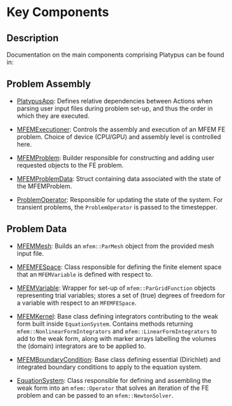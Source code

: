 # Key Components

## Description

Documentation on the main components comprising Platypus can be found in:

## Problem Assembly

- [PlatypusApp](source/base/PlatypusApp.md): Defines relative dependencies between Actions when
  parsing user input files during problem set-up, and thus the order in which they are executed.

- [MFEMExecutioner](source/executioners/MFEMExecutioner.md): Controls the assembly and execution of
  an MFEM FE problem. Choice of device (CPU/GPU) and assembly level is controlled here.

- [MFEMProblem](source/problem/MFEMProblem.md): Builder responsible for constructing and adding user
  requested objects to the FE problem.

- [MFEMProblemData](source/problem/MFEMProblemData.md): Struct containing data associated with the
  state of the MFEMProblem.

- [ProblemOperator](source/problem_operators/problem_operator.md): Responsible for updating the
  state of the system. For transient problems, the `ProblemOperator` is passed to the timestepper.

## Problem Data

- [MFEMMesh](source/mesh/MFEMMesh.md): Builds an `mfem::ParMesh` object from the provided mesh input
  file.

- [MFEMFESpace](source/fespaces/MFEMFESpace.md): Class responsible for defining the finite element
  space that an `MFEMVariable` is defined with respect to.

- [MFEMVariable](source/variables/MFEMVariable.md): Wrapper for set-up of `mfem::ParGridFunction`
  objects representing trial variables; stores a set of (true) degrees of freedom for a variable
  with respect to an `MFEMFESpace`.

- [MFEMKernel](source/kernels/MFEMKernel.md): Base class defining integrators contributing to the
  weak form built inside `EquationSystem`. Contains methods returning
  `mfem::NonlinearFormIntegrators` and `mfem::LinearFormIntegrators` to add to the weak form, along
  with marker arrays labelling the volumes the (domain) integrators are to be applied to.

- [MFEMBoundaryCondition](source/bcs/MFEMBoundaryCondition.md): Base class defining essential
  (Dirichlet) and integrated boundary conditions to apply to the equation system.

- [EquationSystem](source/equation_systems/equation_system.md): Class responsible for defining and
  assembling the weak form into an `mfem::Operator` that solves an iteration of the FE problem and
  can be passed to an `mfem::NewtonSolver`.
